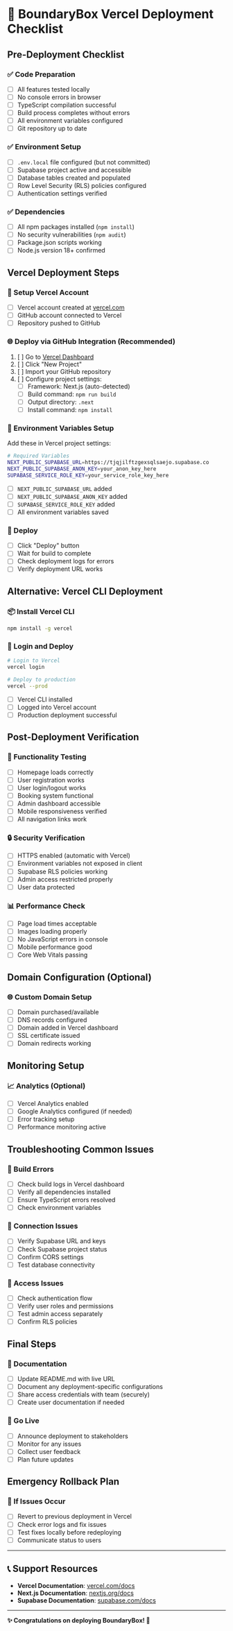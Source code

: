 # 🚀 BoundaryBox Vercel Deployment Checklist

## Pre-Deployment Checklist

### ✅ Code Preparation
- [ ] All features tested locally
- [ ] No console errors in browser
- [ ] TypeScript compilation successful
- [ ] Build process completes without errors
- [ ] All environment variables configured
- [ ] Git repository up to date

### ✅ Environment Setup
- [ ] `.env.local` file configured (but not committed)
- [ ] Supabase project active and accessible
- [ ] Database tables created and populated
- [ ] Row Level Security (RLS) policies configured
- [ ] Authentication settings verified

### ✅ Dependencies
- [ ] All npm packages installed (`npm install`)
- [ ] No security vulnerabilities (`npm audit`)
- [ ] Package.json scripts working
- [ ] Node.js version 18+ confirmed

## Vercel Deployment Steps

### 🔧 Setup Vercel Account
- [ ] Vercel account created at [vercel.com](https://vercel.com)
- [ ] GitHub account connected to Vercel
- [ ] Repository pushed to GitHub

### 🌐 Deploy via GitHub Integration (Recommended)
1. [ ] Go to [Vercel Dashboard](https://vercel.com/dashboard)
2. [ ] Click "New Project"
3. [ ] Import your GitHub repository
4. [ ] Configure project settings:
   - [ ] Framework: Next.js (auto-detected)
   - [ ] Build command: `npm run build`
   - [ ] Output directory: `.next`
   - [ ] Install command: `npm install`

### 🔑 Environment Variables Setup
Add these in Vercel project settings:

```bash
# Required Variables
NEXT_PUBLIC_SUPABASE_URL=https://tjqjilftzgexsqlsaejo.supabase.co
NEXT_PUBLIC_SUPABASE_ANON_KEY=your_anon_key_here
SUPABASE_SERVICE_ROLE_KEY=your_service_role_key_here
```

- [ ] `NEXT_PUBLIC_SUPABASE_URL` added
- [ ] `NEXT_PUBLIC_SUPABASE_ANON_KEY` added  
- [ ] `SUPABASE_SERVICE_ROLE_KEY` added
- [ ] All environment variables saved

### 🚀 Deploy
- [ ] Click "Deploy" button
- [ ] Wait for build to complete
- [ ] Check deployment logs for errors
- [ ] Verify deployment URL works

## Alternative: Vercel CLI Deployment

### 📦 Install Vercel CLI
```bash
npm install -g vercel
```

### 🔐 Login and Deploy
```bash
# Login to Vercel
vercel login

# Deploy to production
vercel --prod
```

- [ ] Vercel CLI installed
- [ ] Logged into Vercel account
- [ ] Production deployment successful

## Post-Deployment Verification

### 🧪 Functionality Testing
- [ ] Homepage loads correctly
- [ ] User registration works
- [ ] User login/logout works
- [ ] Booking system functional
- [ ] Admin dashboard accessible
- [ ] Mobile responsiveness verified
- [ ] All navigation links work

### 🔒 Security Verification
- [ ] HTTPS enabled (automatic with Vercel)
- [ ] Environment variables not exposed in client
- [ ] Supabase RLS policies working
- [ ] Admin access restricted properly
- [ ] User data protected

### 📊 Performance Check
- [ ] Page load times acceptable
- [ ] Images loading properly
- [ ] No JavaScript errors in console
- [ ] Mobile performance good
- [ ] Core Web Vitals passing

## Domain Configuration (Optional)

### 🌐 Custom Domain Setup
- [ ] Domain purchased/available
- [ ] DNS records configured
- [ ] Domain added in Vercel dashboard
- [ ] SSL certificate issued
- [ ] Domain redirects working

## Monitoring Setup

### 📈 Analytics (Optional)
- [ ] Vercel Analytics enabled
- [ ] Google Analytics configured (if needed)
- [ ] Error tracking setup
- [ ] Performance monitoring active

## Troubleshooting Common Issues

### 🐛 Build Errors
- [ ] Check build logs in Vercel dashboard
- [ ] Verify all dependencies installed
- [ ] Ensure TypeScript errors resolved
- [ ] Check environment variables

### 🔌 Connection Issues
- [ ] Verify Supabase URL and keys
- [ ] Check Supabase project status
- [ ] Confirm CORS settings
- [ ] Test database connectivity

### 🚫 Access Issues
- [ ] Check authentication flow
- [ ] Verify user roles and permissions
- [ ] Test admin access separately
- [ ] Confirm RLS policies

## Final Steps

### 📝 Documentation
- [ ] Update README.md with live URL
- [ ] Document any deployment-specific configurations
- [ ] Share access credentials with team (securely)
- [ ] Create user documentation if needed

### 🎉 Go Live
- [ ] Announce deployment to stakeholders
- [ ] Monitor for any issues
- [ ] Collect user feedback
- [ ] Plan future updates

## Emergency Rollback Plan

### 🔄 If Issues Occur
- [ ] Revert to previous deployment in Vercel
- [ ] Check error logs and fix issues
- [ ] Test fixes locally before redeploying
- [ ] Communicate status to users

---

## 📞 Support Resources

- **Vercel Documentation**: [vercel.com/docs](https://vercel.com/docs)
- **Next.js Documentation**: [nextjs.org/docs](https://nextjs.org/docs)
- **Supabase Documentation**: [supabase.com/docs](https://supabase.com/docs)

---

**✨ Congratulations on deploying BoundaryBox! 🎯**
